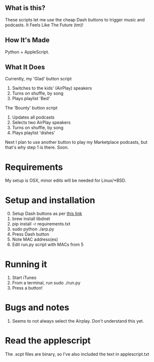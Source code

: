 ## What is this?

These scripts let me use the cheap Dash buttons to trigger music and podcasts. It Feels Like The Future (tm)!

## How It's Made
Python + AppleScript.

## What It Does

Currently, my 'Glad' button script

1. Switches to the kids' (AirPlay) speakers
2. Turns on shuffle, by song
3. Plays playlist 'Bed'

The 'Bounty' button script

1. Updates all podcasts
2. Selects two AirPlay speakers
3. Turns on shuffle, by song
4. Plays playlist 'dishes'

Next I plan to use another button to play my Marketplace podcasts, but that's why step 1 is there. Soon.

# Requirements

My setup is OSX, minor edits will be needed for Linux/*BSD.

# Setup and installation

0. Setup Dash buttons as per [this link](https://medium.com/@edwardbenson/how-i-hacked-amazon-s-5-wifi-button-to-track-baby-data-794214b0bdd8)
1. brew install libdnet
2. pip install -r requirements.txt
3. sudo python ./arp.py
4. Press Dash button
5. Note MAC address(es)
6. Edit run.py script with MACs from 5

# Running it

1. Start iTunes
2. From a terminal, run
   sudo ./run.py
3. Press a button!

# Bugs and notes

1. Seems to not always select the Airplay. Don't understand this yet.

# Read the applescript

The .scpt files are binary, so I've also included the text in applescript.txt
